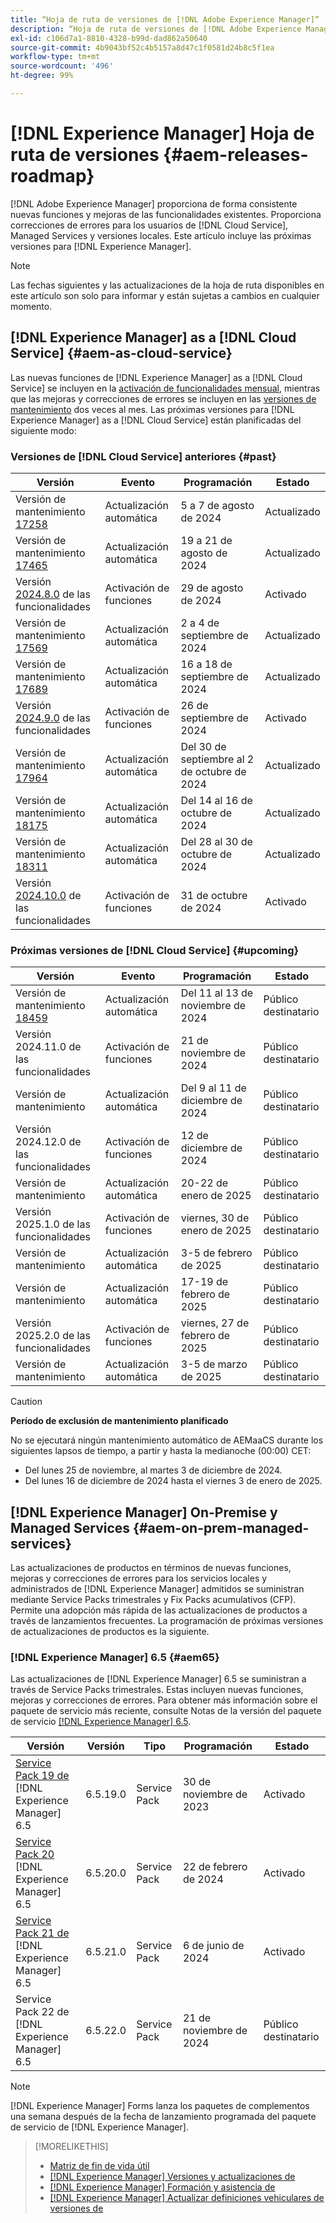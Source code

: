 ```yaml
---
title: “Hoja de ruta de versiones de [!DNL Adobe Experience Manager]”
description: “Hoja de ruta de versiones de [!DNL Adobe Experience Manager]”
exl-id: c106d7a1-8810-4328-b99d-dad862a50640
source-git-commit: 4b9043bf52c4b5157a8d47c1f0581d24b8c5f1ea
workflow-type: tm+mt
source-wordcount: '496'
ht-degree: 99%

---
```



# [!DNL Experience Manager] Hoja de ruta de versiones {#aem-releases-roadmap}

[!DNL Adobe Experience Manager] proporciona de forma consistente nuevas funciones y mejoras de las funcionalidades existentes. Proporciona correcciones de errores para los usuarios de [!DNL Cloud Service], Managed Services y versiones locales. Este artículo incluye las próximas versiones para [!DNL Experience Manager].

>[!NOTE]
>
>Las fechas siguientes y las actualizaciones de la hoja de ruta disponibles en este artículo son solo para informar y están sujetas a cambios en cualquier momento.

## [!DNL Experience Manager] as a [!DNL Cloud Service] {#aem-as-cloud-service}

Las nuevas funciones de [!DNL Experience Manager] as a [!DNL Cloud Service] se incluyen en la [activación de funcionalidades mensual](https://experienceleague.adobe.com/es/docs/experience-manager-cloud-service/content/release-notes/release-notes/release-notes-current), mientras que las mejoras y correcciones de errores se incluyen en las [versiones de mantenimiento](https://experienceleague.adobe.com/es/docs/experience-manager-cloud-service/content/release-notes/maintenance/latest) dos veces al mes.
Las próximas versiones para [!DNL Experience Manager] as a [!DNL Cloud Service] están planificadas del siguiente modo:

### Versiones de [!DNL Cloud Service] anteriores {#past}

| Versión | Evento | Programación | Estado |
|---|---|---|---|
| Versión de mantenimiento [17258](https://experienceleague.adobe.com/es/docs/experience-manager-cloud-service/content/release-notes/maintenance/2024/2024-8-0#release-17258) | Actualización automática | 5 a 7 de agosto de 2024 | Actualizado |
| Versión de mantenimiento [17465](https://experienceleague.adobe.com/es/docs/experience-manager-cloud-service/content/release-notes/maintenance/2024/2024-8-0#release-17465) | Actualización automática | 19 a 21 de agosto de 2024 | Actualizado |
| Versión [2024.8.0](https://experienceleague.adobe.com/es/docs/experience-manager-cloud-service/content/release-notes/release-notes/2024/release-notes-2024-8-0) de las funcionalidades | Activación de funciones | 29 de agosto de 2024 | Activado |
| Versión de mantenimiento [17569](https://experienceleague.adobe.com/es/docs/experience-manager-cloud-service/content/release-notes/maintenance/2024/2024-9-0#release-17569) | Actualización automática | 2 a 4 de septiembre de 2024 | Actualizado |
| Versión de mantenimiento [17689](https://experienceleague.adobe.com/es/docs/experience-manager-cloud-service/content/release-notes/maintenance/2024/2024-9-0#release-17689) | Actualización automática | 16 a 18 de septiembre de 2024 | Actualizado |
| Versión [2024.9.0](https://experienceleague.adobe.com/es/docs/experience-manager-cloud-service/content/release-notes/release-notes/2024/release-notes-2024-9-0) de las funcionalidades | Activación de funciones | 26 de septiembre de 2024 | Activado |
| Versión de mantenimiento [17964](https://experienceleague.adobe.com/es/docs/experience-manager-cloud-service/content/release-notes/maintenance/2024/2024-10-0#release-17964) | Actualización automática | Del 30 de septiembre al 2 de octubre de 2024 | Actualizado |
| Versión de mantenimiento [18175](https://experienceleague.adobe.com/es/docs/experience-manager-cloud-service/content/release-notes/maintenance/2024/2024-10-0#release-18175) | Actualización automática | Del 14 al 16 de octubre de 2024 | Actualizado |
| Versión de mantenimiento [18311](https://experienceleague.adobe.com/en/docs/experience-manager-cloud-service/content/release-notes/maintenance/2024/2024-10-0#18311) | Actualización automática | Del 28 al 30 de octubre de 2024 | Actualizado |
| Versión [2024.10.0](https://experienceleague.adobe.com/es/docs/experience-manager-cloud-service/content/release-notes/release-notes/release-notes-current) de las funcionalidades | Activación de funciones | 31 de octubre de 2024 | Activado |

### Próximas versiones de [!DNL Cloud Service] {#upcoming}

| Versión | Evento | Programación | Estado |
|---|---|---|---|
| Versión de mantenimiento [18459](https://experienceleague.adobe.com/es/docs/experience-manager-cloud-service/content/release-notes/maintenance/latest) | Actualización automática | Del 11 al 13 de noviembre de 2024 | Público destinatario |
| Versión 2024.11.0 de las funcionalidades | Activación de funciones | 21 de noviembre de 2024 | Público destinatario |
| Versión de mantenimiento | Actualización automática | Del 9 al 11 de diciembre de 2024 | Público destinatario |
| Versión 2024.12.0 de las funcionalidades | Activación de funciones | 12 de diciembre de 2024 | Público destinatario |
| Versión de mantenimiento | Actualización automática | 20-22 de enero de 2025 | Público destinatario |
| Versión 2025.1.0 de las funcionalidades | Activación de funciones | viernes, 30 de enero de 2025 | Público destinatario |
| Versión de mantenimiento | Actualización automática | 3-5 de febrero de 2025 | Público destinatario |
| Versión de mantenimiento | Actualización automática | 17-19 de febrero de 2025 | Público destinatario |
| Versión 2025.2.0 de las funcionalidades | Activación de funciones | viernes, 27 de febrero de 2025 | Público destinatario |
| Versión de mantenimiento | Actualización automática | 3-5 de marzo de 2025 | Público destinatario |

>[!CAUTION]
>
>**Período de exclusión de mantenimiento planificado**
>
> No se ejecutará ningún mantenimiento automático de AEMaaCS durante los siguientes lapsos de tiempo, a partir y hasta la medianoche (00:00) CET:
>
>* Del lunes 25 de noviembre, al martes 3 de diciembre de 2024.
>* Del lunes 16 de diciembre de 2024 hasta el viernes 3 de enero de 2025.

## [!DNL Experience Manager] On-Premise y Managed Services {#aem-on-prem-managed-services}

Las actualizaciones de productos en términos de nuevas funciones, mejoras y correcciones de errores para los servicios locales y administrados de [!DNL Experience Manager] admitidos se suministran mediante Service Packs trimestrales y Fix Packs acumulativos (CFP). Permite una adopción más rápida de las actualizaciones de productos a través de lanzamientos frecuentes. La programación de próximas versiones de actualizaciones de productos es la siguiente.

### [!DNL Experience Manager] 6.5 {#aem65}

Las actualizaciones de [!DNL Experience Manager] 6.5 se suministran a través de Service Packs trimestrales. Estas incluyen nuevas funciones, mejoras y correcciones de errores. Para obtener más información sobre el paquete de servicio más reciente, consulte Notas de la versión del paquete de servicio [[!DNL Experience Manager]  6.5](https://experienceleague.adobe.com/es/docs/experience-manager-65/content/release-notes/release-notes).

| Versión | Versión | Tipo | Programación | Estado |
|---|---|---|---|---|
| [Service Pack 19 de ](https://experienceleague.adobe.com/es/docs/experience-manager-65/content/release-notes/service-pack/6-5-19)[!DNL Experience Manager] 6.5 | 6.5.19.0 | Service Pack | 30 de noviembre de 2023 | Activado |
| [Service Pack 20 ](https://experienceleague.adobe.com/es/docs/experience-manager-65/content/release-notes/service-pack/6-5-20)[!DNL Experience Manager] 6.5 | 6.5.20.0 | Service Pack | 22 de febrero de 2024 | Activado |
| [Service Pack 21 de ](https://experienceleague.adobe.com/es/docs/experience-manager-65/content/release-notes/release-notes)[!DNL Experience Manager] 6.5 | 6.5.21.0 | Service Pack | 6 de junio de 2024 | Activado |
| Service Pack 22 de [!DNL Experience Manager] 6.5 | 6.5.22.0 | Service Pack | 21 de noviembre de 2024 | Público destinatario |

>[!NOTE]
>
>[!DNL Experience Manager] Forms lanza los paquetes de complementos una semana después de la fecha de lanzamiento programada del paquete de servicio de [!DNL Experience Manager].

>[!MORELIKETHIS]
>
>* [Matriz de fin de vida útil](https://helpx.adobe.com/es/support/programs/eol-matrix.html)
>* [[!DNL Experience Manager] Versiones y actualizaciones de](https://experienceleague.adobe.com/es/docs/experience-manager-release-information/aem-release-updates/aem-releases-updates)
>* [[!DNL Experience Manager] Formación y asistencia de](https://experienceleague.adobe.com/es/docs/experience-manager-cloud-service)
>* [[!DNL Experience Manager] Actualizar definiciones vehiculares de versiones de](/help/using/update-release-vehicle-definitions.md)
